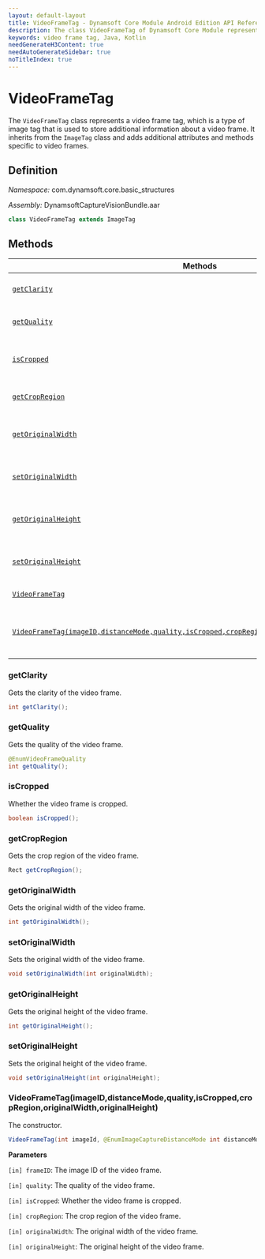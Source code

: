 ```yaml
---
layout: default-layout
title: VideoFrameTag - Dynamsoft Core Module Android Edition API Reference
description: The class VideoFrameTag of Dynamsoft Core Module represents a video frame tag, which is a type of image tag that is used to store additional information about a video frame. It inherits from the ImageTag class and adds additional attributes and methods specific to video frames.
keywords: video frame tag, Java, Kotlin
needGenerateH3Content: true
needAutoGenerateSidebar: true
noTitleIndex: true
---
```


# VideoFrameTag

The `VideoFrameTag` class represents a video frame tag, which is a type of image tag that is used to store additional information about a video frame. It inherits from the `ImageTag` class and adds additional attributes and methods specific to video frames.

## Definition

*Namespace:* com.dynamsoft.core.basic_structures

*Assembly:* DynamsoftCaptureVisionBundle.aar

```java
class VideoFrameTag extends ImageTag
```

## Methods

| Methods | Description |
| ---------- | ----------- |
| [`getClarity`](#getquality) | Gets the clarity of the video frame. |
| [`getQuality`](#getquality) | Gets the quality of the video frame. |
| [`isCropped`](#iscropped) | Checks whether the video frame is cropped. |
| [`getCropRegion`](#getcropregion) | Gets the crop region of the video frame. |
| [`getOriginalWidth`](#getoriginalwidth) | Gets the original width of the video frame. |
| [`setOriginalWidth`](#setoriginalwidth) | Sets the original width of the video frame. |
| [`getOriginalHeight`](#getoriginalheight) | Gets the original height of the video frame. |
| [`setOriginalHeight`](#setoriginalheight) | Sets the original height of the video frame. |
| [`VideoFrameTag`](#videoframetag) | The constructor. |
| [`VideoFrameTag(imageID,distanceMode,quality,isCropped,cropRegion,originalWidth,originalHeight)`](#videoframetagframeidqualityiscroppedcropregionoriginalwidthoriginalheight) | Constructs a VideoFrameTag from the specified parameters. |

### getClarity

Gets the clarity of the video frame.

```java
int getClarity();
```

### getQuality

Gets the quality of the video frame.

```java
@EnumVideoFrameQuality
int getQuality();
```

### isCropped

Whether the video frame is cropped.

```java
boolean isCropped();
```

### getCropRegion

Gets the crop region of the video frame.

```java
Rect getCropRegion();
```

### getOriginalWidth

Gets the original width of the video frame.

```java
int getOriginalWidth();
```

### setOriginalWidth

Sets the original width of the video frame.

```java
void setOriginalWidth(int originalWidth);
```

### getOriginalHeight

Gets the original height of the video frame.

```java
int getOriginalHeight();
```

### setOriginalHeight

Sets the original height of the video frame.

```java
void setOriginalHeight(int originalHeight);
```

### VideoFrameTag(imageID,distanceMode,quality,isCropped,cropRegion,originalWidth,originalHeight)

The constructor.

```java
VideoFrameTag(int imageId, @EnumImageCaptureDistanceMode int distanceMode, @EnumVideoFrameQuality int quality, boolean isCropped, Rect cropRegion, int originalWidth, int originalHeight);
```

**Parameters**

`[in] frameID`: The image ID of the video frame.  

`[in] quality`: The quality of the video frame.  

`[in] isCropped`: Whether the video frame is cropped.  

`[in] cropRegion`: The crop region of the video frame.  

`[in] originalWidth`: The original width of the video frame.  

`[in] originalHeight`: The original height of the video frame.
